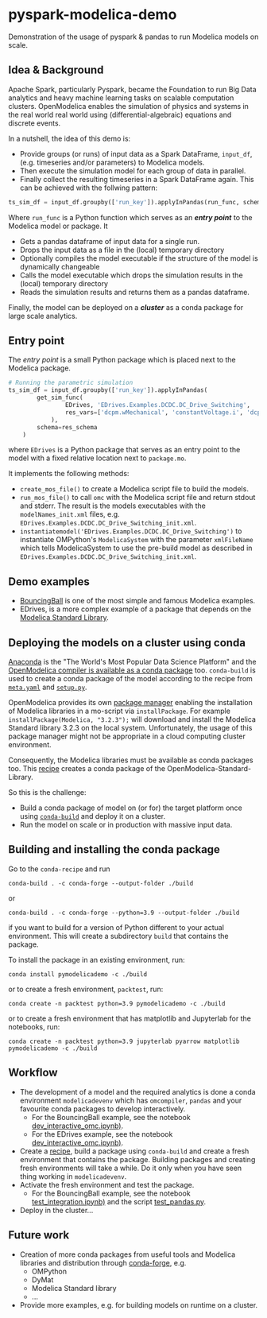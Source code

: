 # pyspark-modelica-demo
Demonstration of the usage of pyspark &amp; pandas to run Modelica models on scale.

## Idea & Background
Apache Spark, particularly Pyspark, became the Foundation to run Big Data analytics and heavy machine learning tasks on scalable computation clusters. OpenModelica enables the simulation of physics and systems in the real world real world using (differential-algebraic) equations and discrete events.

In a nutshell, the idea of this demo is:
- Provide groups (or runs) of input data as a Spark DataFrame, `input_df`, (e.g. timeseries and/or parameters) to Modelica models.
- Then execute the simulation model for each group of data in parallel.
- Finally collect the resulting timeseries in a Spark DataFrame again.
This can be achieved with the follwing pattern:
```python
ts_sim_df = input_df.groupby(['run_key']).applyInPandas(run_func, schema=r)
```
Where `run_func` is a Python function which serves as an ***entry point*** to the Modelica model or package. It
- Gets a pandas dataframe of input data for a single run.
- Drops the input data as a file in the (local) temporary directory
- Optionally compiles the model executable if the structure of the model is dynamically changeable
- Calls the model executable which drops the simulation results in the (local) temporary directory
- Reads the simulation results and returns them as a pandas dataframe.

Finally, the model can be deployed on a ***cluster*** as a conda package for large scale analytics.

## Entry point
The *entry point* is a small Python package which is placed next to the Modelica package.
```python
# Running the parametric simulation
ts_sim_df = input_df.groupby(['run_key']).applyInPandas(
        get_sim_func(
                EDrives, 'EDrives.Examples.DCDC.DC_Drive_Switching', 
                res_vars=['dcpm.wMechanical', 'constantVoltage.i', 'dcpm.brush.i', 'torque.tau', 'hBridge.ref']
            ),
        schema=res_schema
    )
```
where `EDrives` is a Python package that serves as an entry point to the model with a fixed relative location next to `package.mo`.

It implements the following methods:
- `create_mos_file()` to create a Modelica script file to build the models.
- `run_mos_file()` to call `omc` with the Modelica script file and return stdout and stderr. The result is the models executables with the `modelNames_init.xml` files, e.g. `EDrives.Examples.DCDC.DC_Drive_Switching_init.xml`.
- `instantiatemodel('EDrives.Examples.DCDC.DC_Drive_Switching')` to instantiate OMPython's `ModelicaSystem` with the parameter `xmlFileName` which tells ModelicaSystem to use the pre-build model as described in `EDrives.Examples.DCDC.DC_Drive_Switching_init.xml`.

## Demo examples
- [BouncingBall](notebooks/BouncingBall/README.md) is one of the most simple and famous Modelica examples.
- EDrives, is a more complex example of a package that depends on the [Modelica Standard Library](https://github.com/modelica/ModelicaStandardLibrary).

## Deploying the models on a cluster using conda
[Anaconda](https://anaconda.org) is the "The World's Most Popular Data Science Platform" and the [OpenModelica compiler is available as a conda package](https://anaconda.org/conda-forge/omcompiler) too. `conda-build` is used to create a conda package of the model according to the recipe from [`meta.yaml`](conda_recipe/meta.yaml) and [`setup.py`](src/setup.py).

OpenModelica provides its own [package manager](https://openmodelica.org/doc/OpenModelicaUsersGuide/latest/packagemanager.html) enabling the installation of Modelica libraries in a mo-script via `installPackage`. For example `installPackage(Modelica, "3.2.3");` will download and install the Modelica Standard library 3.2.3 on the local system. Unfortunately, the usage of this package manager might not be appropriate in a cloud computing cluster environment.

Consequently, the Modelica libraries must be available as conda packages too. This [recipe](https://github.com/joewa/staged-recipes/blob/main/recipes/omsl/meta.yaml) creates a conda package of the OpenModelica-Standard-Library.

So this is the challenge:
- Build a conda package of model on (or for) the target platform once using [`conda-build`](https://docs.conda.io/projects/conda-build/en/latest/index.html) and deploy it on a cluster.
- Run the model on scale or in production with massive input data.

## Building and installing the conda package
Go to the `conda-recipe` and run

    conda-build . -c conda-forge --output-folder ./build

or

    conda-build . -c conda-forge --python=3.9 --output-folder ./build

if you want to build for a version of Python different to your actual environment. This will create a subdirectory `build` that contains the package.

To install the package in an existing environment, run:

    conda install pymodelicademo -c ./build

or to create a fresh environment, `packtest`, run:

    conda create -n packtest python=3.9 pymodelicademo -c ./build

or to create a fresh environment that has matplotlib and Jupyterlab for the notebooks, run:

    conda create -n packtest python=3.9 jupyterlab pyarrow matplotlib pymodelicademo -c ./build

## Workflow
- The development of a model and the required analytics is done a conda environment `modelicadevenv` which has `omcompiler`, `pandas` and your favourite conda packages to develop interactively.
    - For the BouncingBall example, see the notebook [dev_interactive_omc.ipynb)](notebooks/BouncingBall/dev_interactive_omc/dev-interactive-omc.ipynb).
    - For the EDrives example, see the notebook [dev_interactive_omc.ipynb)](notebooks/EDrives/dev_interactive_omc/dev-interactive-omc.ipynb).
- Create a [recipe](conda_recipe/meta.yaml), build a package using `conda-build` and create a fresh environment that contains the package. Building packages and creating fresh environments will take a while. Do it only when you have seen thing working in `modelicadevenv`.
- Activate the fresh environment and test the package.
    - For the BouncingBall example, see the notebook [test_integration.ipynb)](notebooks/BouncingBall/test_integration.ipynb) and the script [test_pandas.py](notebooks/BouncingBall/test_pandas.py).
- Deploy in the cluster...

## Future work
- Creation of more conda packages from useful tools and Modelica libraries and distribution through [conda-forge](https://conda-forge.org/), e.g.
    - OMPython
    - DyMat
    - Modelica Standard library
    - ...
- Provide more examples, e.g. for building models on runtime on a cluster.
